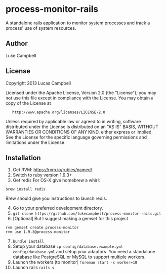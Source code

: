 process-monitor-rails
===

A standalone rails application to monitor system processes and track a process' use of system resources.

Author
---

Luke Campbell 

License
---

   Copyright 2013 Lucas Campbell

   Licensed under the Apache License, Version 2.0 (the "License");
   you may not use this file except in compliance with the License.
   You may obtain a copy of the License at

       http://www.apache.org/licenses/LICENSE-2.0

   Unless required by applicable law or agreed to in writing, software
   distributed under the License is distributed on an "AS IS" BASIS,
   WITHOUT WARRANTIES OR CONDITIONS OF ANY KIND, either express or implied.
   See the License for the specific language governing permissions and
   limitations under the License.

Installation
---

1. Get RVM: https://rvm.io/rubies/named/
2. Switch to ruby version 1.9.3+
3. Get redis
For OS-X give homebrew a whirl:
```
brew install redis
```

Brew should give you instructions to launch redis.


4. Go to your preferred development directory.  
5. `git clone https://github.com/lukecampbell/process-monitor-rails.git`
6. [Optional] But I suggest making a gemset for this project
```
rvm gemset create process-monitor
rvm use 1.9.3@process-monitor
```
7. `bundle install`
8. Setup your database `cp config/database.example.yml config/database.yml` and setup your adaptors.  You need a standalone database like PostgreSQL or MySQL to support multiple workers.
9. Launch the workers (to monitor) `foreman start -c worker=10`
10. Launch rails `rails s`


